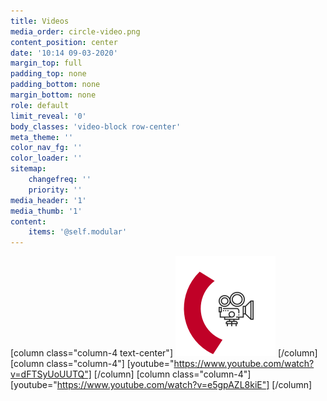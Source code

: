 ```yaml
---
title: Videos
media_order: circle-video.png
content_position: center
date: '10:14 09-03-2020'
margin_top: full
padding_top: none
padding_bottom: none
margin_bottom: none
role: default
limit_reveal: '0'
body_classes: 'video-block row-center'
meta_theme: ''
color_nav_fg: ''
color_loader: ''
sitemap:
    changefreq: ''
    priority: ''
media_header: '1'
media_thumb: '1'
content:
    items: '@self.modular'
---
```


[column class="column-4 text-center"]
![videocamera icon](circle-video.png)
[/column]
[column class="column-4"]
[youtube="https://www.youtube.com/watch?v=dFTSyUoUUTQ"]
[/column]
[column class="column-4"]
[youtube="https://www.youtube.com/watch?v=e5gpAZL8kiE"]
[/column]
